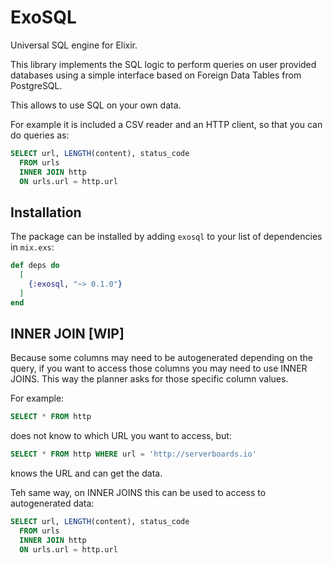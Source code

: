 # ExoSQL

Universal SQL engine for Elixir.

This library implements the SQL logic to perform queries on user provided
databases using a simple interface based on Foreign Data Tables from PostgreSQL.

This allows to use SQL on your own data.

For example it is included a CSV reader and an HTTP client, so that you can
do queries as:

```SQL
SELECT url, LENGTH(content), status_code
  FROM urls
  INNER JOIN http
  ON urls.url = http.url
```

## Installation

The package can be installed by adding `exosql` to your list of dependencies in
`mix.exs`:

```elixir
def deps do
  [
    {:exosql, "~> 0.1.0"}
  ]
end
```

## INNER JOIN [WIP]

Because some columns may need to be autogenerated depending on the query,
if you want to access those columns you may need to use INNER JOINS. This
way the planner asks for those specific column values.

For example:

```SQL
SELECT * FROM http
```

does not know to which URL you want to access, but:

```SQL
SELECT * FROM http WHERE url = 'http://serverboards.io'
```

knows the URL and can get the data.

Teh same way, on INNER JOINS this can be used to access to autogenerated data:

```SQL
SELECT url, LENGTH(content), status_code
  FROM urls
  INNER JOIN http
  ON urls.url = http.url
```

